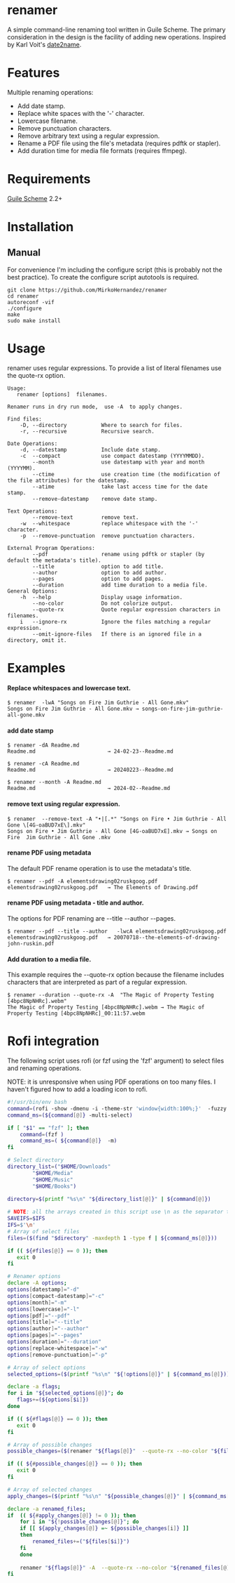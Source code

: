 # renamer

A simple command-line renaming tool written in Guile Scheme. The
primary consideration in the design is the facility of adding new
operations. Inspired by Karl Voit's [date2name](https://github.com/novoid/date2name).

# Features

Multiple renaming operations:

- Add date stamp.
- Replace white spaces with the '-' character.
- Lowercase filename.
- Remove punctuation characters.
- Remove arbitrary text using a regular expression.
- Rename a PDF file using the file's metadata (requires pdftk or stapler). 
- Add duration time for media file formats (requires ffmpeg). 

# Requirements

[Guile Scheme](https://www.gnu.org/software/guile/) 2.2+

# Installation

## Manual

For convenience I'm including the configure script (this is probably
not the best practice). To create the configure script autotools is
required.

```console
git clone https://github.com/MirkoHernandez/renamer
cd renamer
autoreconf -vif
./configure
make
sudo make install
```

# Usage

renamer uses regular expressions. To provide a list of literal
filenames use the quote-rx option.

```text
Usage: 
   renamer [options]  filenames.

Renamer runs in dry run mode,  use -A  to apply changes.

Find files:
	-D, --directory           Where to search for files.
	-r, --recursive           Recursive search.

Date Operations:
	-d, --datestamp           Include date stamp.
	-c  --compact             use compact datestamp (YYYYMMDD).
	    --month               use datestamp with year and month (YYYYMM).
	    --ctime               use creation time (the modification of the file attributes) for the datestamp.
	    --atime               take last access time for the date stamp. 
	    --remove-datestamp    remove date stamp.

Text Operations:
	    --remove-text         remove text.
	-w  --whitespace          replace whitespace with the '-' character.
	-p  --remove-punctuation  remove punctuation characters.

External Program Operations:
	    --pdf                 rename using pdftk or stapler (by default the metadata's title).
	    --title               option to add title.
	    --author              option to add author.
	    --pages               option to add pages.
	    --duration            add time duration to a media file.
General Options:
	-h  --help                Display usage information.
	    --no-color            Do not colorize output.
	    --quote-rx            Quote regular expression characters in filenames.
	i   --ignore-rx           Ignore the files matching a regular expression.
	    --omit-ignore-files   If there is an ignored file in a directory, omit it.
```

# Examples

#### Replace whitespaces and lowercase text.

```console
$ renamer  -lwA "Songs on Fire Jim Guthrie - All Gone.mkv"
Songs on Fire Jim Guthrie - All Gone.mkv → songs-on-fire-jim-guthrie-all-gone.mkv
```

#### add date stamp

```console
$ renamer -dA Readme.md 
Readme.md                       → 24-02-23--Readme.md

$ renamer -cA Readme.md 
Readme.md                       → 20240223--Readme.md

$ renamer --month -A Readme.md 
Readme.md                       → 2024-02--Readme.md
```

#### remove text using regular expression.

```console
$ renamer  --remove-text -A "•|[.*" "Songs on Fire • Jim Guthrie - All Gone \[4G-oaBUD7xE\].mkv"
Songs on Fire • Jim Guthrie - All Gone [4G-oaBUD7xE].mkv → Songs on Fire  Jim Guthrie - All Gone .mkv
```

#### rename PDF using metadata

The default PDF rename operation is to use the metadata's title.

```console
$ renamer --pdf -A elementsdrawing02ruskgoog.pdf 
elementsdrawing02ruskgoog.pdf   → The Elements of Drawing.pdf
```
#### rename PDF using metadata - title and author.

The options for PDF renaming are --title --author --pages.

```console
$ renamer --pdf --title --author   -lwcA elementsdrawing02ruskgoog.pdf 
elementsdrawing02ruskgoog.pdf   → 20070718--the-elements-of-drawing-john-ruskin.pdf
```

#### Add duration to a media file.

This example requires the --quote-rx option because the filename
includes characters that are interpreted as part of a regular
expression.

```console
$ renamer --duration --quote-rx -A  "The Magic of Property Testing [4bpc8NpNHRc].webm"
The Magic of Property Testing [4bpc8NpNHRc].webm → The Magic of Property Testing [4bpc8NpNHRc]_00:11:57.webm
```

# Rofi integration

The following script uses rofi (or fzf using the 'fzf' argument) to select files and renaming
operations.

NOTE: it is unresponsive when using PDF operations on too many files.
I haven't figured how to add a loading icon to rofi.

```bash
#!/usr/bin/env bash
command=(rofi -show -dmenu -i -theme-str 'window{width:100%;}'  -fuzzy -font "hack 9" )
command_ms=(${command[@]} -multi-select)

if [ "$1" == "fzf" ]; then
    command=(fzf ) 
    command_ms=( ${command[@]}  -m)
fi

# Select directory
directory_list=("$HOME/Downloads"
		"$HOME/Media"
		"$HOME/Music"
		"$HOME/Books")
		
directory=$(printf "%s\n" "${directory_list[@]}" | ${command[@]})

# NOTE: all the arrays created in this script use \n as the separator to allow spaces in file names, so IFS is not restored.
SAVEIFS=$IFS 
IFS=$'\n'
# Array of select files
files=($(find "$directory" -maxdepth 1 -type f | ${command_ms[@]}))

if (( ${#files[@]} == 0 )); then
   exit 0 
fi

# Renamer options
declare -A options;
options[datestamp]="-d" 
options[compact-datestamp]="-c" 
options[month]="-m" 
options[lowercase]="-l"
options[pdf]="--pdf" 
options[title]="--title" 
options[author]="--author" 
options[pages]="--pages"
options[duration]="--duration"
options[replace-whitespace]="-w"
options[remove-punctuation]="-p"

# Array of select options
selected_options=($(printf "%s\n" "${!options[@]}" | ${command_ms[@]}))

declare -a flags;
for i in "${selected_options[@]}"; do
   flags+=(${options[$i]})
done

if (( ${#flags[@]} == 0 )); then
   exit 0 
fi

# Array of possible changes
possible_changes=($(renamer "${flags[@]}"  --quote-rx --no-color "${files[@]}" ))

if (( ${#possible_changes[@]} == 0 )); then
   exit 0 
fi

# Array of selected changes
apply_changes=($(printf "%s\n" "${possible_changes[@]}" | ${command_ms[@]} ))

declare -a renamed_files;
if  (( ${#apply_changes[@]} != 0 )); then
    for i in "${!possible_changes[@]}"; do
	if [[ ${apply_changes[@]} =~ ${possible_changes[i]} ]]
	then
	    renamed_files+=("${files[$i]}")
	fi
    done
    
    renamer "${flags[@]}" -A  --quote-rx --no-color "${renamed_files[@]}"
fi
```
